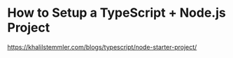 
# How to Setup a TypeScript + Node.js Project

 https://khalilstemmler.com/blogs/typescript/node-starter-project/